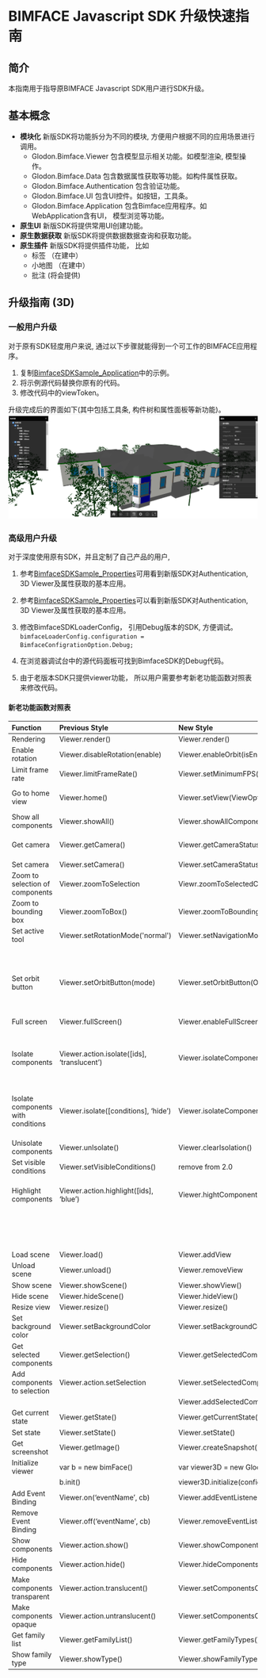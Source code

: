 # BIMFACE Javascript SDK 升级快速指南
## 简介
本指南用于指导原BIMFACE Javascript SDK用户进行SDK升级。

## 基本概念
- **模块化** 新版SDK将功能拆分为不同的模块, 方便用户根据不同的应用场景进行调用。
    - Glodon.Bimface.Viewer           包含模型显示相关功能。如模型渲染, 模型操作。
    - Glodon.Bimface.Data             包含数据属性获取等功能。如构件属性获取。
    - Glodon.Bimface.Authentication   包含验证功能。
    - Glodon.Bimface.UI               包含UI控件。如按钮，工具条。
    - Glodon.Bimface.Application      包含Bimface应用程序。如WebApplication含有UI， 模型浏览等功能。
- **原生UI** 新版SDK将提供常用UI创建功能。 
- **原生数据获取** 新版SDK将提供数据数据查询和获取功能。
- **原生插件** 新版SDK将提供插件功能， 比如
    - 标签 （在建中）    
    - 小地图 （在建中）
    - 批注 (将会提供)

## 升级指南 (3D)
### 一般用户升级

对于原有SDK轻度用户来说, 通过以下步骤就能得到一个可工作的BIMFACE应用程序。
1. 复制[BimfaceSDKSample_Application](https://github.com/bimface/js-sdk/blob/master/sample/BimfaceSDKSample_WebApplication2D.html)中的示例。
2. 将示例源代码替换你原有的代码。
3. 修改代码中的viewToken。

升级完成后的界面如下(其中包括工具条, 构件树和属性面板等新功能)。
![Bimface Web Application](./image/BimfaceWebApplication.png)

### 高级用户升级
对于深度使用原有SDK，并且定制了自己产品的用户, 
1. 参考[BimfaceSDKSample_Properties](https://github.com/bimface/js-sdk/blob/master/sample/BimfaceSDKSample_GetProperties2D.html)可用看到新版SDK对Authentication, 3D Viewer及属性获取的基本应用。

1. 参考[BimfaceSDKSample_Properties](https://github.com/bimface/js-sdk/blob/master/sample/BimfaceSDKSample_Properties.html)可以看到新版SDK对Authentication, 3D Viewer及属性获取的基本应用。

2. 修改BimfaceSDKLoaderConfig， 引用Debug版本的SDK, 方便调试。 <br>
`bimfaceLoaderConfig.configuration = BimfaceConfigrationOption.Debug;`
3. 在浏览器调试台中的源代码面板可找到BimfaceSDK的Debug代码。
4. 由于老版本SDK只提供viewer功能， 所以用户需要参考新老功能函数对照表来修改代码。

#### 新老功能函数对照表

|Function|Previous Style|New Style|Comment|
|:--|:--|:--|:--|
|Rendering|Viewer.render()|Viewer.render()||
|Enable rotation|Viewer.disableRotation(enable)|Viewer.enableOrbit(isEnabled)|Valid values are true and false. Defaut is true.|
|Limit frame rate|Viewer.limitFrameRate()|Viewer.setMinimumFPS(num)|The minimal value should be 4.|
|Go to home view|Viewer.home()|Viewer.setView(ViewOption.Home)|ViewOption could be values supported by cloud viewer.|
|Show all components|Viewer.showAll()|Viewer.showAllComponents()||
|Get camera|Viewer.getCamera()|Viewer.getCameraStatus()|The camera status is an object, instead of a string.|
|Set camera|Viewer.setCamera()|Viewer.setCameraStatus(status)||
|Zoom to selection of components|Viewer.zoomToSelection|Viewr.zoomToSelectedComponents()||
|Zoom to bounding box|Viewer.zoomToBox()|Viewer.zoomToBoundingBox(bbox)|bbox should be an object with Point3D members.|
|Set active tool|Viewer.setRotationMode('normal')|Viewer.setNavigationMode(NavigationMode.Select)|1. For 3D only .|
||||2. NavigationMode values are Select, Fly, Zoom and Orbit.|
|Set orbit button|Viewer.setOrbitButton(mode)|Viewer.setOrbitButton(OrbitButton.Left)|1. Default to use left button to orbit.|
||||2. OrbitButton options are Left and Right.|
|Full screen|Viewer.fullScreen()|Viewer.enableFullScreen(true)|1. Valid values are true and false.|
|Isolate components|Viewer.action.isolate([ids], ‘translucent’)|Viewer.isolateComponentsById([ids], IsolationOption.MakeOthersTranslucent)|IsolationOption values are MakeOthersTranslucent and HideOthers. Default is MakeOthersTranslucent.|
|Isolate components with conditions|Viewer.isolate([conditions], ‘hide’)|Viewer.isolateComponentsByObjectData([conditions], IsolationOption.HideOthers)|IsolationOption values are MakeOthersTranslucent and HideOthers. Default is MakeOthersTranslucent.|
|Unisolate components|Viewer.unIsolate()|Viewer.clearIsolation()||
|Set visible conditions|Viewer.setVisibleConditions()|remove from 2.0||
|Highlight components|Viewer.action.highlight([ids], ‘blue’)|Viewer.hightComponent([ids], ColorOption.Blue, name)|1. ColorOption values are Blue, Red, Yellow, Green and rainbow colors.|
||||2. Pass a color object. Color should be an object with red, green, blue, alpha members.|
|Load scene|Viewer.load()|Viewer.addView||
|Unload scene|Viewer.unload()|Viewer.removeView|TBD Haizhen and Samuel to clarify.|
|Show scene|Viewer.showScene()|Viewer.showView()||
|Hide scene|Viewer.hideScene()|Viewer.hideView()||
|Resize view|Viewer.resize()|Viewer.resize()||
|Set background color|Viewer.setBackgroundColor|Viewer.setBackgroundColor(color)|Color should be an object or ColorOption.|
|Get selected components|Viewer.getSelection()|Viewer.getSelectedComponents()||
|Add components to selection|Viewer.action.setSelection|Viewer.setSelectedComponentsById(ids)||
|||Viewer.addSelectedComponentsById(ids)||
|Get current state|Viewer.getState()|Viewer.getCurrentState()||
|Set state|Viewer.setState()|Viewer.setState()||
|Get screenshot|Viewer.getImage()|Viewer.createSnapshot()||
|Initialize viewer|var b = new bimFace()|var viewer3D = new Glodon.Bimface.Viewer.Viewer3D();|config is an object.|
||b.init()|viewer3D.initialize(config)||
|Add Event Binding|Viewer.on(‘eventName’, cb)|Viewer.addEventListener(ViewerEvent, cb)|ViewerEvent is enum and the values are TBD|
|Remove Event Binding|Viewer.off(‘eventName’, cb)|Viewer.removeEventListener(ViewerEvent, cb)|ViewerEvent is enum and the values are TBD|
|Show components|Viewer.action.show()|Viewer.showComponents||
|Hide components|Viewer.action.hide()|Viewer.hideComponents()||
|Make components transparent|Viewer.action.translucent()|Viewer.setComponentsOpacity([ids],  OpacityOption.Translucent)||
|Make components opaque|Viewer.action.untranslucent()|Viewer.setComponentsOpacity([ids], OpacityOption.Opaque)||
|Get family list|Viewer.getFamilyList()|Viewer.getFamilyTypes()|For RfaView only.|
|Show family type|Viewer.showType()|Viewer.showFamilyTypeById(id)|For RfaView only|







